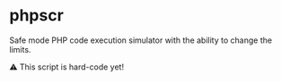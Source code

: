 # phpscr
Safe mode PHP code execution simulator with the ability to change the limits.

:warning: This script is hard-code yet!
